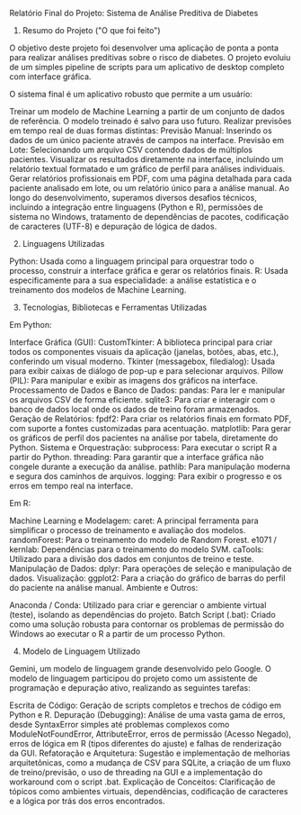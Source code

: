 Relatório Final do Projeto: Sistema de Análise Preditiva de Diabetes

1. Resumo do Projeto ("O que foi feito")

O objetivo deste projeto foi desenvolver uma aplicação de ponta a ponta para realizar análises preditivas sobre o risco de diabetes. O projeto evoluiu de um simples pipeline de scripts para um aplicativo de desktop completo com interface gráfica.

O sistema final é um aplicativo robusto que permite a um usuário:

Treinar um modelo de Machine Learning a partir de um conjunto de dados de referência. O modelo treinado é salvo para uso futuro.
Realizar previsões em tempo real de duas formas distintas:
Previsão Manual: Inserindo os dados de um único paciente através de campos na interface.
Previsão em Lote: Selecionando um arquivo CSV contendo dados de múltiplos pacientes.
Visualizar os resultados diretamente na interface, incluindo um relatório textual formatado e um gráfico de perfil para análises individuais.
Gerar relatórios profissionais em PDF, com uma página detalhada para cada paciente analisado em lote, ou um relatório único para a análise manual.
Ao longo do desenvolvimento, superamos diversos desafios técnicos, incluindo a integração entre linguagens (Python e R), permissões de sistema no Windows, tratamento de dependências de pacotes, codificação de caracteres (UTF-8) e depuração de lógica de dados.

2. Linguagens Utilizadas

Python: Usada como a linguagem principal para orquestrar todo o processo, construir a interface gráfica e gerar os relatórios finais.
R: Usada especificamente para a sua especialidade: a análise estatística e o treinamento dos modelos de Machine Learning.

3. Tecnologias, Bibliotecas e Ferramentas Utilizadas

Em Python:

Interface Gráfica (GUI):
CustomTkinter: A biblioteca principal para criar todos os componentes visuais da aplicação (janelas, botões, abas, etc.), conferindo um visual moderno.
Tkinter (messagebox, filedialog): Usada para exibir caixas de diálogo de pop-up e para selecionar arquivos.
Pillow (PIL): Para manipular e exibir as imagens dos gráficos na interface.
Processamento de Dados e Banco de Dados:
pandas: Para ler e manipular os arquivos CSV de forma eficiente.
sqlite3: Para criar e interagir com o banco de dados local onde os dados de treino foram armazenados.
Geração de Relatórios:
fpdf2: Para criar os relatórios finais em formato PDF, com suporte a fontes customizadas para acentuação.
matplotlib: Para gerar os gráficos de perfil dos pacientes na análise por tabela, diretamente do Python.
Sistema e Orquestração:
subprocess: Para executar o script R a partir do Python.
threading: Para garantir que a interface gráfica não congele durante a execução da análise.
pathlib: Para manipulação moderna e segura dos caminhos de arquivos.
logging: Para exibir o progresso e os erros em tempo real na interface.

Em R:

Machine Learning e Modelagem:
caret: A principal ferramenta para simplificar o processo de treinamento e avaliação dos modelos.
randomForest: Para o treinamento do modelo de Random Forest.
e1071 / kernlab: Dependências para o treinamento do modelo SVM.
caTools: Utilizado para a divisão dos dados em conjuntos de treino e teste.
Manipulação de Dados:
dplyr: Para operações de seleção e manipulação de dados.
Visualização:
ggplot2: Para a criação do gráfico de barras do perfil do paciente na análise manual.
Ambiente e Outros:

Anaconda / Conda: Utilizado para criar e gerenciar o ambiente virtual (teste), isolando as dependências do projeto.
Batch Script (.bat): Criado como uma solução robusta para contornar os problemas de permissão do Windows ao executar o R a partir de um processo Python.

4. Modelo de Linguagem Utilizado

 Gemini, um modelo de linguagem grande desenvolvido pelo Google. O modelo de linguagem  participou do projeto como um assistente de programação e depuração ativo, realizando as seguintes tarefas:

Escrita de Código: Geração de scripts completos e trechos de código em Python e R.
Depuração (Debugging): Análise de uma vasta gama de erros, desde SyntaxError simples até problemas complexos como ModuleNotFoundError, AttributeError, erros de permissão (Acesso Negado), erros de lógica em R (tipos diferentes do ajuste) e falhas de renderização da GUI.
Refatoração e Arquitetura: Sugestão e implementação de melhorias arquitetônicas, como a mudança de CSV para SQLite, a criação de um fluxo de treino/previsão, o uso de threading na GUI e a implementação do workaround com o script .bat.
Explicação de Conceitos: Clarificação de tópicos como ambientes virtuais, dependências, codificação de caracteres e a lógica por trás dos erros encontrados.
